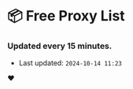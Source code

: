 # :package: Free Proxy List
### Updated every 15 minutes.

- Last updated: `2024-10-14 11:23`

:heart:

